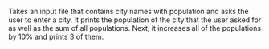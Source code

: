 Takes an input file that contains city names with population and asks the user to enter a city. It prints the population of the city that the user asked for as well as the sum of all populations. Next, it increases all of the populations by 10% and prints 3 of them.
